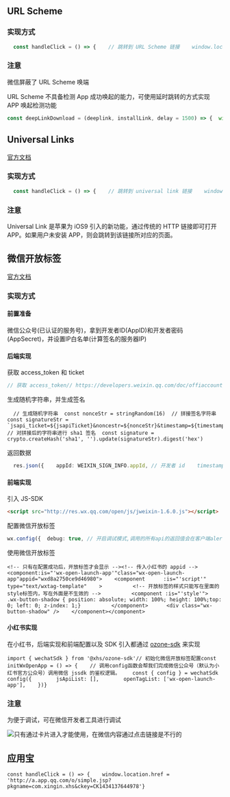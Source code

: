 ## URL Scheme

### 实现方式

``` typescript
  const handleClick = () => {    // 跳转到 URL Scheme 链接    window.location.href = 'xhsdiscover://home/explore'  }
```

### 注意

微信屏蔽了 URL Scheme 唤端

URL Scheme 不具备检测 App 成功唤起的能力，可使用延时跳转的方式实现 APP 唤起检测功能

``` typescript
const deepLinkDownload = (deeplink, installLink, delay = 1500) => {  window.location.href = deeplink   const downloadClock = setTimeout(() => {      window.location.href = installLink  }, delay)   window.onpagehide = () => {    clearTimeout(downloadClock)  }   document.addEventListener('visibilitychange', () => {    const tag = document.hidden || document.webkitHidden     tag ? clearTimeout(downloadClock) : '' // eslint-disable-line  }, false)   return false}
```

## Universal Links

[官方文档](https://developer.apple.com/library/archive/documentation/General/Conceptual/AppSearch/UniversalLinks.html#//apple_ref/doc/uid/TP40016308-CH12-SW2)

### 实现方式

```typescript
  const handleClick = () => {    // 跳转到 universal link 链接    window.location.href = 'https://oia.xiaohongshu.com/oia'  }
```

### 注意

Universal Link 是苹果为 iOS9 引入的新功能，通过传统的 HTTP 链接即可打开 APP。如果用户未安装 APP，则会跳转到该链接所对应的页面。

## 微信开放标签

[官方文档](https://developers.weixin.qq.com/doc/offiaccount/OA_Web_Apps/Wechat_Open_Tag.html#%E8%B7%B3%E8%BD%ACAPP%EF%BC%9Awx-open-launch-app)

### 实现方式

#### 前置准备

微信公众号(已认证的服务号)，拿到开发者ID(AppID)和开发者密码(AppSecret)，并设置IP白名单(计算签名的服务器IP)

#### 后端实现

获取 access\_token 和 ticket

```typescript
// 获取 access_token// https://developers.weixin.qq.com/doc/offiaccount/Basic_Information/Get_access_token.htmlconst { access_token } = await fetchData('https://api.weixin.qq.com/cgi-bin/token', { appid: WEIXIN_SIGN_INFO.appId, secret: WEIXIN_SIGN_INFO.appSecret, grant_type: 'client_credential' }, { method: 'POST' })// 获取 jsapi_ticket// https://developers.weixin.qq.com/doc/offiaccount/OA_Web_Apps/JS-SDK.html#62// jsapi_ticket有效期2小时，后端需要对 jsapi_ticket 全局缓存，微信有请求次数限制const { ticket } = await fetchData('https://api.weixin.qq.com/cgi-bin/ticket/getticket', { access_token: accessToken, type: 'jsapi' }, { method: 'GET' })
```

生成随机字符串，并生成签名

```
  // 生成随机字符串  const nonceStr = stringRandom(16)  // 拼接签名字符串  const signatureStr = `jsapi_ticket=${jsapiTicket}&noncestr=${nonceStr}&timestamp=${timestamp}&url=${req.query.url}`  // 对拼接后的字符串进行 sha1 签名  const signature = crypto.createHash('sha1', '').update(signatureStr).digest('hex')
```

返回数据

```typescript
  res.json({    appId: WEIXIN_SIGN_INFO.appId, // 开发者 id    timestamp: String(timestamp),  // 时间戳    nonceStr, // 随机字符串    signature, // 签名  })
```

#### 前端实现

引入 JS-SDK

```html
<script src="http://res.wx.qq.com/open/js/jweixin-1.6.0.js"></script>
```

配置微信开放标签

```typescript
wx.config({  debug: true, // 开启调试模式,调用的所有api的返回值会在客户端alert出来，若要查看传入的参数，可以在pc端打开，参数信息会通过log打出，仅在pc端时才会打印  appId: '', // 必填，公众号的唯一标识  timestamp: , // 必填，生成签名的时间戳  nonceStr: '', // 必填，生成签名的随机串  signature: '',// 必填，签名  jsApiList: ['checkJsApi'], // 必填，需要使用的JS接口列表，可为空数组  openTagList: ['wx-open-launch-app'] //必填， 要申请的开放标签名称})
```

使用微信开放标签

```
<!-- 只有在配置成功后，开放标签才会显示 --><!-- 传入小红书的 appid --><component:is="'wx-open-launch-app'"class="wx-open-launch-app"appid="wxd8a2750ce9d46980">    <component      :is="'script'"      type="text/wxtag-template"    >          <!-- 开放标签的样式只能写在里面的style标签内，写在外面是不生效的 -->          <component :is="'style'">            .wx-button-shadow { position: absolute; width: 100%; height: 100%;top: 0; left: 0; z-index: 1;}          </component>      <div class="wx-button-shadow" />    </component></component>
```

#### 小红书实现

在小红书，后端实现和前端配置以及 SDK 引入都通过 [ozone-sdk](https://code.devops.xiaohongshu.com/fe/hybrid/ozone-sdk) 来实现

```
import { wechatSdk } from '@xhs/ozone-sdk'// 初始化微信开放标签配置const initWxOpenApp = () => {    // 调用config函数会帮我们完成微信公众号（默认为小红书官方公众号）调用微信 jssdk 的鉴权逻辑。    const { config } = wechatSdk    config({        jsApiList: [],        openTagList: ['wx-open-launch-app'],    })}
```

### 注意

为便于调试，可在微信开发者工具进行调试

![](https://xhs-doc.xhscdn.com/10400250315e3vfjqg2009b7aos?imageView2/2/w/1600)只有通过卡片进入才能使用，在微信内容通过点击链接是不行的

## 应用宝

```
const handleClick = () => {    window.location.href = 'http://a.app.qq.com/o/simple.jsp?pkgname=com.xingin.xhs&ckey=CK1434137644978'}
```
